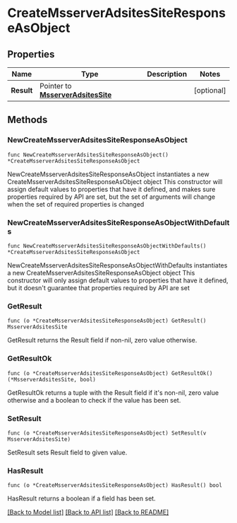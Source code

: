 # CreateMsserverAdsitesSiteResponseAsObject

## Properties

Name | Type | Description | Notes
------------ | ------------- | ------------- | -------------
**Result** | Pointer to [**MsserverAdsitesSite**](MsserverAdsitesSite.md) |  | [optional] 

## Methods

### NewCreateMsserverAdsitesSiteResponseAsObject

`func NewCreateMsserverAdsitesSiteResponseAsObject() *CreateMsserverAdsitesSiteResponseAsObject`

NewCreateMsserverAdsitesSiteResponseAsObject instantiates a new CreateMsserverAdsitesSiteResponseAsObject object
This constructor will assign default values to properties that have it defined,
and makes sure properties required by API are set, but the set of arguments
will change when the set of required properties is changed

### NewCreateMsserverAdsitesSiteResponseAsObjectWithDefaults

`func NewCreateMsserverAdsitesSiteResponseAsObjectWithDefaults() *CreateMsserverAdsitesSiteResponseAsObject`

NewCreateMsserverAdsitesSiteResponseAsObjectWithDefaults instantiates a new CreateMsserverAdsitesSiteResponseAsObject object
This constructor will only assign default values to properties that have it defined,
but it doesn't guarantee that properties required by API are set

### GetResult

`func (o *CreateMsserverAdsitesSiteResponseAsObject) GetResult() MsserverAdsitesSite`

GetResult returns the Result field if non-nil, zero value otherwise.

### GetResultOk

`func (o *CreateMsserverAdsitesSiteResponseAsObject) GetResultOk() (*MsserverAdsitesSite, bool)`

GetResultOk returns a tuple with the Result field if it's non-nil, zero value otherwise
and a boolean to check if the value has been set.

### SetResult

`func (o *CreateMsserverAdsitesSiteResponseAsObject) SetResult(v MsserverAdsitesSite)`

SetResult sets Result field to given value.

### HasResult

`func (o *CreateMsserverAdsitesSiteResponseAsObject) HasResult() bool`

HasResult returns a boolean if a field has been set.


[[Back to Model list]](../README.md#documentation-for-models) [[Back to API list]](../README.md#documentation-for-api-endpoints) [[Back to README]](../README.md)



